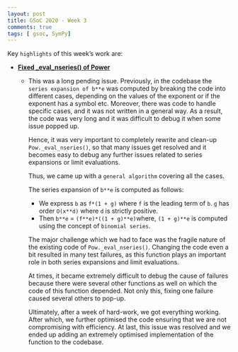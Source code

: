 ```yaml
---
layout: post
title: GSoC 2020 - Week 3
comments: true
tags: [ gsoc, SymPy]
---
```


Key `highlights` of this week’s work are:

* **[Fixed _eval_nseries() of Power](https://github.com/sympy/sympy/pull/19508)**
  
  * This was a long pending issue. 
    Previously, in the codebase the `series expansion of b**e` was computed by breaking the code into different cases, depending on the 
    values of the exponent or if the exponent has a symbol etc. Moreover, there was code to handle specific cases, and 
    it was not written in a general way. As a result, the code was very long and it was difficult to debug it when some issue popped up. 
    
    Hence, it was very important to completely rewrite and clean-up `Pow._eval_nseries()`, so that many issues get resolved and 
    it becomes easy to debug any further issues related to series expansions or limit evaluations.
    
    Thus, we came up with a `general algorithm` covering all the cases.
    
    The series expansion of `b**e` is computed as follows:
    
    - We express `b` as `f*(1 + g)` where `f` is the leading term of `b`. `g` has order `O(x**d)` where `d` is strictly positive.
    - Then `b**e` = `(f**e)*((1 + g)**e)`where, `(1 + g)**e` is computed using the concept of `binomial series`.
    
    The major challenge which we had to face was the fragile nature of the existing code of `Pow._eval_nseries()`. 
    Changing the code even a bit resulted in many test failures, as this function plays an important role in both series expansions and limit evaluations.
    
    At times, it became extremely difficult to debug the cause of failures because there were several other functions as well on which the code of this function depended. 
    Not only this, fixing one failure caused several others to pop-up. 
    
    Ultimately, after a week of hard-work, we got everything working.
    After which, we further optimised the code ensuring that we are not compromising with efficiency.
    At last, this issue was resolved and we ended up adding an extremely optimised implementation of the function to the codebase.
    

